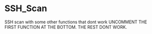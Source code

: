 # SSH_Scan
SSH scan with some other functions that dont work
UNCOMMENT THE FIRST FUNCTION AT THE BOTTOM. THE REST DONT WORK.
